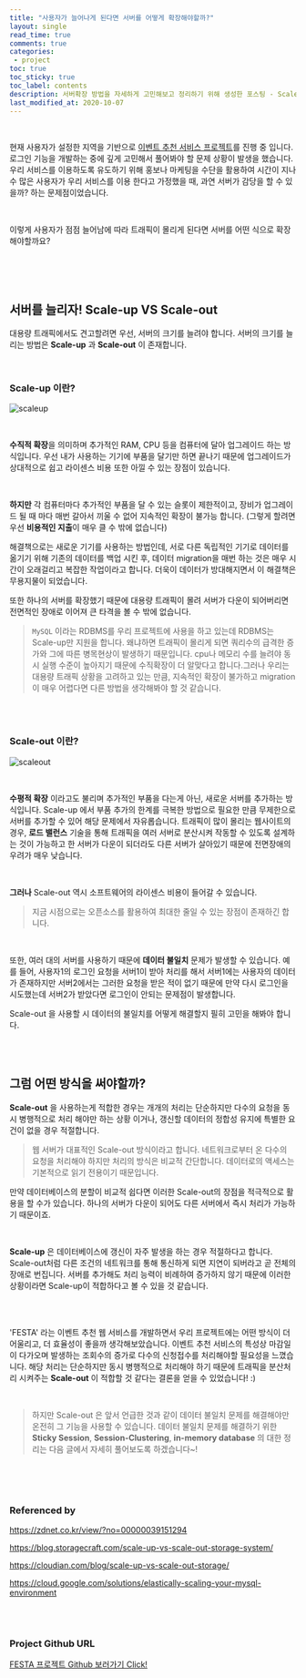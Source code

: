 ```yaml
---
title: "사용자가 늘어나게 된다면 서버를 어떻게 확장해야할까?"    
layout: single    
read_time: true    
comments: true   
categories: 
 - project  
toc: true    
toc_sticky: true    
toc_label: contents    
description: 서버확장 방법을 자세하게 고민해보고 정리하기 위해 생성한 포스팅 - Scale-up VS Scale-out
last_modified_at: 2020-10-07 
---
```


<br>

현재 사용자가 설정한 지역을 기반으로 [이벤트 추천 서비스 프로젝트](https://github.com/f-lab-edu/event-recommender-festa)를 진행 중 입니다.   
로그인 기능을 개발하는 중에 깊게 고민해서 풀어봐야 할 문제 상황이 발생을 했습니다. 
우리 서비스를 이용하도록 유도하기 위해 홍보나 마케팅을 수단을 활용하여 시간이 지나 수 많은 사용자가 우리 서비스를 이용 한다고 가정했을 때, 
과연 서버가 감당을 할 수 있을까? 하는 문제점이었습니다.   

<br>

이렇게 사용자가 점점 늘어남에 따라 트래픽이 몰리게 된다면 서버를 어떤 식으로 확장 해야할까요?

<br>
<br>
<br>

## 서버를 늘리자! Scale-up VS Scale-out

대용량 트래픽에서도 견고할려면 우선, 서버의 크기를 늘려야 합니다. 서버의 크기를 늘리는 방법은 
**Scale-up** 과 **Scale-out** 이 존재합니다.

<br>

### Scale-up 이란?

![scaleup](https://user-images.githubusercontent.com/58355531/95330219-2ff33b00-08e3-11eb-8aa5-15e6b75447b5.PNG)

<br>

**수직적 확장**을 의미하며 추가적인 RAM, CPU 등을 컴퓨터에 달아 업그레이드 하는 방식입니다. 
우선 내가 사용하는 기기에 부품을 달기만 하면 끝나기 때문에 업그레이드가 상대적으로 쉽고 라이센스 비용
또한 아낄 수 있는 장점이 있습니다. 

<br>

**하지만** 각 컴퓨터마다 추가적인 부품을 달 수 있는 슬롯이 제한적이고, 장비가 업그레이드 될 때 마다 
매번 갈아서 끼울 수 없어 지속적인 확장이 불가능 합니다. (그렇게 할려면 우선 **비용적인 지출**이 매우 클 수 밖에 없습니다)   

해결책으로는 새로운 기기를 사용하는 방법인데, 서로 다른 독립적인 기기로 데이터를 옮기기 위해 기존의 데이터를 백업 시킨 후, 데이터 migration을 매번 하는 것은 매우 시간이 오래걸리고 복잡한 작업이라고 합니다. 더욱이 데이터가 방대해지면서 이 해결책은 무용지물이 되었습니다.   

또한 하나의 서버를 확장했기 때문에 대용량 트래픽이 몰려 서버가 다운이 되어버리면 전면적인 장애로 이어져 
큰 타격을 볼 수 밖에 없습니다.

  > `MySQL` 이라는 RDBMS를 우리 프로젝트에 사용을 하고 있는데 RDBMS는 Scale-up만 지원을 합니다. 왜냐하면 트래픽이 몰리게 되면 쿼리수의 급격한 증가와 그에 따른 병목현상이 발생하기 때문입니다. cpu나 메모리 수를 늘려야 동시 실행 수준이 높아지기 때문에 수직확장이 더 알맞다고 합니다.그러나 우리는 대용량 트래픽 상황을 고려하고 있는 만큼, 지속적인 확장이 불가하고 migration이 매우 어렵다면 다른 방법을 생각해봐야 할 것 같습니다.

<br>
<br>

### Scale-out 이란?

![scaleout](https://user-images.githubusercontent.com/58355531/95331419-eefc2600-08e4-11eb-8839-cc41be318739.PNG)

<br>

**수평적 확장** 이라고도 불리며 추가적인 부품을 다는게 아닌, 새로운 서버를 추가하는 방식입니다.
Scale-up 에서 부품 추가의 한계를 극복한 방법으로 필요한 만큼 무제한으로 서버를 추가할 수 있어 
해당 문제에서 자유롭습니다. 트래픽이 많이 몰리는 웹사이트의 경우, **로드 밸런스** 기술을 통해 트래픽을 여러 서버로 분산시켜 작동할 수 있도록 설계하는 것이 가능하고 한 서버가 다운이 되더라도 다른 서버가 살아있기 때문에 전면장애의 우려가 매우 낮습니다. 

<br>

**그러나** Scale-out 역시 소프트웨어의 라이센스 비용이 들어갈 수 있습니다. 

> 지금 시점으로는 오픈소스를 활용하여 최대한 줄일 수 있는 장점이 존재하긴 합니다.

<br>

또한, 여러 대의 서버를 사용하기 때문에 **데이터 불일치** 문제가 발생할 수 있습니다. 
예를 들어, 사용자1의 로그인 요청을 서버1이 받아 처리를 해서 서버1에는 사용자의 데이터가 존재하지만 서버2에서는
그러한 요청을 받은 적이 없기 때문에 만약 다시 로그인을 시도했는데 서버2가 받았다면 로그인이 안되는 문제점이 발생합니다.

Scale-out 을 사용할 시 데이터의 불일치를 어떻게 해결할지 필히 고민을 해봐야 합니다. 

<br>
<br>

## 그럼 어떤 방식을 써야할까?

**Scale-out** 을 사용하는게 적합한 경우는 개개의 처리는 단순하지만 다수의 요청을 동시 병행적으로 처리 해야만 하는 
상황 이거나, 갱신할 데이터의 정합성 유지에 특별한 요건이 없을 경우 적절합니다. 

  > 웹 서버가 대표적인 Scale-out 방식이라고 합니다. 네트워크로부터 온 다수의 요청을 처리해야 하지만 처리의 방식은 비교적 간단합니다. 데이터로의 액세스는 기본적으로 읽기 전용이기 때문입니다. 
  
만약 데이터베이스의 분할이 비교적 쉽다면 이러한 Scale-out의 장점을 적극적으로 활용을 할 수가 있습니다. 하나의 서버가 다운이 되어도 다른 서버에서 즉시 처리가 가능하기 때문이죠.

<br>

**Scale-up** 은 데이터베이스에 갱신이 자주 발생을 하는 경우 적절하다고 합니다. Scale-out처럼 다른 조건의 네트워크를 통해
통신하게 되면 지연이 되버라고 곧 전체의 장애로 번집니다. 서버를 추가해도 처리 능력이 비례하여 증가하지 않기 때문에 이러한 
상황이라면 Scale-up이 적합하다고 볼 수 있을 것 같습니다. 

<br>
<br>

'FESTA' 라는 이벤트 추천 웹 서비스를 개발하면서 우리 프로젝트에는 어떤 방식이 더 어울리고, 더 효율성이 좋을까 생각해보았습니다.
이벤트 추천 서비스의 특성상 마감일이 다가오며 발생하는 조회수의 증가로 다수의 신청접수를 처리해야할 필요성을 느꼈습니다. 해당 처리는 단순하지만 동시 병행적으로 처리해야 하기 때문에 트래픽을 분산처리 시켜주는 **Scale-out** 이 적합할 것 같다는 결론을 얻을 수 있었습니다! :) 

<br>

> 하지만 Scale-out 은 앞서 언급한 것과 같이 데이터 불일치 문제를 해결해야만 온전히 그 기능을 사용할 수 있습니다. 데이터 불일치 문제를 해결하기 위한 **Sticky Session**, **Session-Clustering**, **in-memory database** 의 대한 정리는 다음 글에서 자세히 풀어보도록 하겠습니다~!

<br>
<br>
<br>

### Referenced by

<https://zdnet.co.kr/view/?no=00000039151294>

<https://blog.storagecraft.com/scale-up-vs-scale-out-storage-system/>

<https://cloudian.com/blog/scale-up-vs-scale-out-storage/>

<https://cloud.google.com/solutions/elastically-scaling-your-mysql-environment>

<br>
<br>

### Project Github URL

[FESTA 프로젝트 Github 보러가기 Click!](https://github.com/f-lab-edu/event-recommender-festa)

<br>
<br>
<br>
<br>
<br>
<br>














